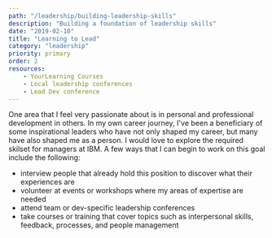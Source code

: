 ```yaml
---
path: "/leadership/building-leadership-skills"
description: "Building a foundation of leadership skills"
date: "2019-02-10"
title: "Learning to Lead"
category: "leadership"
priority: primary
order: 2
resources:
    - YourLearning Courses
    - Local leadership conferences
    - Lead Dev conference
---
```

One area that I feel very passionate about is in personal and professional development in others. In my own career journey, I've been a beneficiary of some inspirational leaders who have not only shaped my career, but many have also shaped me as a person. I would love to explore the required skilset for managers at IBM. A few ways that I can begin to work on this goal include the following:

  - interview people that already hold this position to discover what their experiences are
  - volunteer at events or workshops where my areas of expertise are needed
  - attend team or dev-specific leadership conferences
  - take courses or training that cover topics such as interpersonal skills, feedback, processes, and people management
